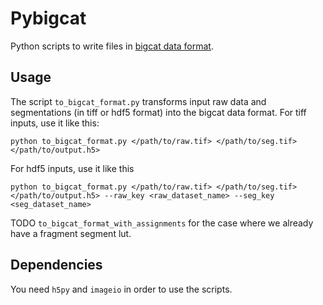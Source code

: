 # Pybigcat

Python scripts to write files in [bigcat data format](https://github.com/saalfeldlab/bigcat).

## Usage

The script `to_bigcat_format.py` transforms input raw data and segmentations (in tiff or hdf5 format) into
the bigcat data format. For tiff inputs, use it like this:
```
python to_bigcat_format.py </path/to/raw.tif> </path/to/seg.tif> </path/to/output.h5>
```

For hdf5 inputs, use it like this
```
python to_bigcat_format.py </path/to/raw.tif> </path/to/seg.tif> </path/to/output.h5> --raw_key <raw_dataset_name> --seg_key <seg_dataset_name>
```

TODO `to_bigcat_format_with_assignments` for the case where we already have a fragment segment lut.

## Dependencies

You need `h5py` and `imageio` in order to use the scripts.
